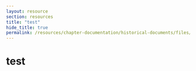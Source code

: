 ```yaml
---
layout: resource
section: resources
title: "test"
hide_title: true
permalink: /resources/chapter-documentation/historical-documents/files/test/
---
```


# test
